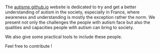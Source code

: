 The [autisme.github.io](https://autisme.github.io/) website is dedicated to try and get a better understanding of autism in the society, especially in France, where awareness and understanding is mostly the exception rather the norm.
We present not only the challenges the people with autism face but also the qualities and capacities people with autism can bring to society.

We also give some practical tools to include these people.

Feel free to contribute !

